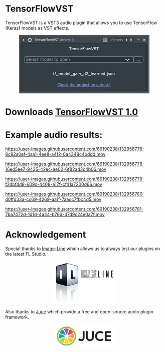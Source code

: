 # TensorFlowVST
TensorFlowVST is a VST3 audio plugin that allows you to use TensorFlow (Keras) models as VST effects.

<p align="center">
<img src="media/TensorFlowVST.PNG">
</p>

# Downloads [TensorFlowVST 1.0](https://github.com/Cyril-Meyer/TensorFlowVST/releases/tag/1.0)

# Example audio results:

https://user-images.githubusercontent.com/69190238/132956776-8c92a0ef-4aa1-4ee8-a4f2-0a4348c4bddd.mov



https://user-images.githubusercontent.com/69190238/132956778-16ed5ee7-9435-42ec-ae02-6f82ad3c4b06.mov



https://user-images.githubusercontent.com/69190238/132956779-f2dbfdd8-609c-4408-a17f-cf41a7200d66.mov



https://user-images.githubusercontent.com/69190238/132956780-d0ffd33a-cc69-4269-aa1f-7aacc7fbc4d5.mov



https://user-images.githubusercontent.com/69190238/132956781-7ba7472d-1d1d-4a44-b76d-47d9c24e0a7f.mov


# Acknowledgement

Special thanks to [Image-Line](https://www.image-line.com/) which allows us to always test our plugins on the latest FL Studio.

<p align="center">
<img src="media/ImageLine_logo.png" width="200">
</p>

Also thanks to [Juce](https://juce.com/) which provide a free and open-source audio plugin framework.

<p align="center">
<img src="media/Juce_logo.png" width="200">
</p>
